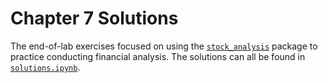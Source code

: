 # Chapter 7 Solutions

The end-of-lab exercises focused on using the [`stock_analysis`](https://github.com/fenago/stock-analysis) package to practice conducting financial analysis. The solutions can all be found in [`solutions.ipynb`](./solutions.ipynb).
